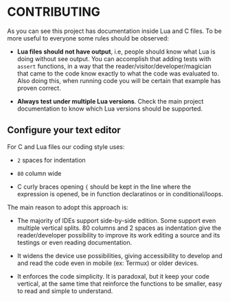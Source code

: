 # CONTRIBUTING

As you can see this project has documentation inside Lua and C files.
To be more useful to everyone some rules should be observed:

* **Lua files should not have output**, i.e, people should know what Lua is
doing without see output. You can accomplish that adding tests with `assert`
functions, in a way that the reader/visitor/developer/magician that came to
the code know exactly to what the code was evaluated to. Also doing this, when
running code you will be certain that example has proven correct.

* **Always test under multiple Lua versions**. Check the main project documentation
to know which Lua versions should be supported.


## Configure your text editor

For C and Lua files our coding style uses:

* `2` spaces for indentation

* `80` column wide

* C curly braces opening `{` should be kept in the line where the expression is
opened, be in function declaratinos or in conditional/loops.

The main reason to adopt this approach is:

* The majority of IDEs support side-by-side edition. Some support even
multiple vertical splits. 80 columns and 2 spaces as indentation give the
reader/developer possibility to improve its work editing a source and its
testings or even reading documentation.

* It widens the device use possibilities, giving accessibility to develop and
and read the code even in mobile (ex: Termux) or older devices.

* It enforces the code simplicity. It is paradoxal, but it keep your code
vertical, at the same time that reinforce the functions to be smaller,
easy to read and simple to understand.


